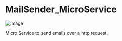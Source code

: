 # MailSender_MicroService



![image](https://user-images.githubusercontent.com/51705706/139432507-2c9f7f80-af53-401b-aa89-15949adb8f52.png)


Micro Service to send emails over a http request.
